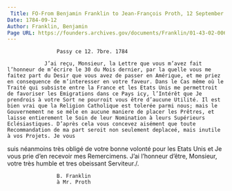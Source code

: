 ```yaml
---
 Title: FO-From Benjamin Franklin to Jean-François Proth, 12 September 1784
Date: 1784-09-12
Author: Franklin, Benjamin
Page URL: https://founders.archives.gov/documents/Franklin/01-43-02-0065
---
```


				
					Passy ce 12. 7bre. 1784
				
				J’ai reçu, Monsieur, la Lettre que vous m’avez fait l’honneur de m’écrire le 30 du Mois dernier, par la quelle vous me faitez part du Desir que vous avez de passer en Amérique, et me priez en consequence de m’interesser en votre faveur. Dans le Cas même où le Traité qui subsiste entre la France et les Etats Unis me permettroit de favoriser les Emigrations dans ce Pays icy, l’Intérêt que Je prendrois à votre Sort ne pourroit vous être d’aucune Utilité. Il est bien vrai que la Religion Catholique est tolerée parmi nous; mais le Gouvernement ne se méle en aucune maniere de placer les Prêtres, et laisse entierement le Soin de leur Nomination à leurs Supérieurs Eclésiastiques. D’après cela vous concevez aisément que toute Recommandation de ma part seroit non seulement deplaceé, mais inutile à vos Projets. Je vous

suis néanmoins très obligé de votre bonne volonté pour les Etats Unis et Je vous prie d’en recevoir mes Remercimens.
				J’ai l’honneur d’être, Monsieur, votre très humble et tres obeissant Serviteur./.
				
					B. Franklin
					à Mr. Proth
				
			
